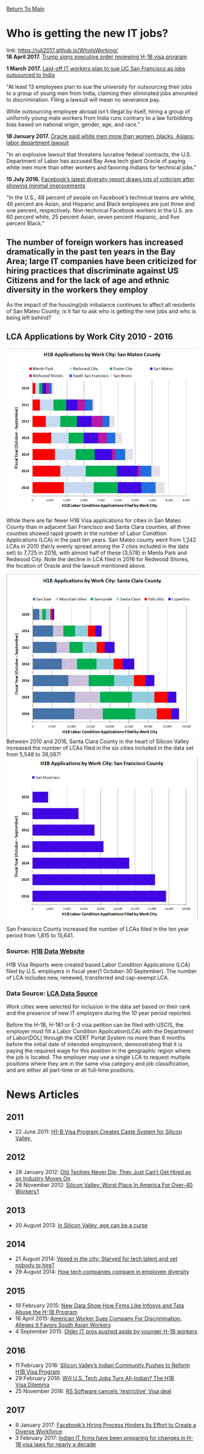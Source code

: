 <a href="https://juli2017.github.io/simple-page">Return To Main</a> 
# Who is getting the new IT jobs?
link: https://juli2017.github.io/WhoIsWorking/  
**18 April 2017.** <a href="http://www.theverge.com/2017/4/18/15339948/trump-executive-order-h1-b-visas">Trump signs executive order reviewing H-1B visa program</a>  

**1 March 2017.**  <a href="https://www.rt.com/usa/379118-laid-off-ucsf-workers-sue/">Laid-off IT workers plan to sue UC San Francisco as jobs outsourced to India </a>

"At least 13 employees plan to sue the university for outsourcing their jobs to a group of young men from India, claiming their eliminated jobs amounted to discrimination. Filing a lawsuit will mean no severance pay.

While outsourcing employee abroad isn’t illegal by itself, hiring a group of uniformly young male workers from India runs contrary to a law forbidding bias based on national origin, gender, age, and race."

**18 January 2017.**  <a href="http://www.mercurynews.com/2017/01/18/oracle-paid-white-men-more-than-women-blacks-asians-labor-department-lawsuit/">Oracle paid white men more than women, blacks, Asians: labor department lawsuit</a>

"In an explosive lawsuit that threatens lucrative federal contracts, the U.S. Department of Labor has accused Bay Area tech giant Oracle of paying white men more than other workers and favoring Indians for technical jobs."

**15 July 2016.**  <a href="https://www.dailydot.com/debug/facebook-diversity-report-criticism/">Facebook’s latest diversity report draws lots of criticism after showing minimal improvements</a>

"In the U.S., 48 percent of people on Facebook’s technical teams are white, 46 percent are Asian, and Hispanic and Black employees are just three and one percent, respectively. Non-technical Facebook workers in the U.S. are 60 percent white, 25 percent Asian, seven percent Hispanic, and five percent Black."   

## The number of foreign workers has increased dramatically in the past ten years in the Bay Area; large IT companies have been criticized for hiring practices that discriminate against US Citizens and for the lack of age and ethnic diversity in the workers they employ 
As the impact of the housing/job imbalance continues to affect all residents of San Mateo County, is it fair to ask who is getting the new jobs and who is being left behind?


## LCA Applications by Work City 2010 - 2016


<img src="./img/LCAByWorkCityByFYSanzMateoCounty.jpg" />  

While there are far fewer H1B Visa applications for cities in San Mateo County than in adjacent San Francisco and Santa Clara counties, all three counties showed rapid growth in the number of Labor Condition Applications (LCA) in the past ten years.
San Mateo county went from 1,242 LCAs in 2010 (fairly evenly spread among the 7 cties included in the data set) to 7,725 in 2016, with almost half of these (3,578) in Menlo Park and Redwood City. Note the decline in LCA filed in 2016 for Redwood Shores, the location of Oracle and the lawsuit mentioned above.  


<img src="./img/LCAByWorkCityByFYSantaClaraCounty.jpg" />  
Between 2010 and 2016, Santa Clara County in the heart of Silicon Valley increased the number of LCAs filed in the six cities included in the data set from 5,548 to 38,087!  


<img src="./img/LCAByWorkCityByFYSanFranciscoCounty.jpg" />  

San Francisco County increased the number of LCAs filed in the ten year period from 1,815 to 15,641.  

### Source: <a href="http://www.myvisajobs.com/H1B_Visa.aspx">H1B Data Website</a> 
H1B Visa Reports were created based Labor Condition Applications (LCA) filed by U.S. employers in fiscal year(1 October-30 September). The number of LCA includes new, renewed, transferred and cap-exempt LCA. 
### Data Source: <a href="https://docs.google.com/spreadsheets/d/1nIkE9t1UokLb5yhP8vmheDDZVKfZqf7UYTZZlx9lvXg/pubhtml">LCA Data Source</a>
Work cities were selected for inclusion in the data set based on their rank and the presence of new IT employers during the 10 year period reported.

Before the H-1B, H-1B1 or E-3 visa petition can be filed with USCIS, the employer must fill a Labor Condition Application(LCA) with the Department of Labor(DOL) through the iCERT Portal System no more than 6 months before the initial date of intended employment, demonstrating that it is paying the required wage for this position in the geographic region where the job is located. The employer may use a single LCA to request multiple positions where they are in the same visa category and job classification, and are either all part-time or all full-time positions.

# News Articles
## 2011
* 22 June 2011: <a href="http://archives.sfweekly.com/sanfrancisco/h1-b-visa-program-creates-caste-system-for-silicon-valley/Content?oid=2181929">H1-B Visa Program Creates Caste System for Silicon Valley </a>


## 2012
* 28 January 2012: <a href="http://www.nytimes.com/2012/01/29/us/bay-area-technology-professionals-cant-get-hired-as-industry-moves-on.html?_r=0">Old Techies Never Die; They Just Can’t Get Hired as an Industry Moves On</a>
* 28 November 2012: <a href="https://www.aol.com/article/2012/11/28/ceo-randy-adams-age-bias-silicon-valley/20390154/">Silicon Valley: Worst Place In America For Over-40 Workers?</a>

## 2013
* 20 August 2013: <a href="http://www.sfgate.com/business/bottomline/article/In-Silicon-Valley-age-can-be-a-curse-4742365.php">In Silicon Valley, age can be a curse</a>

## 2014
* 21 August 2014: <a href="https://www.cnet.com/news/vexed-in-the-city-starved-for-tech-talent-and-yet-nobody-to-hire/">Vexed in the city: Starved for tech talent and yet nobody to hire?</a>
* 29 August 2014: <a href="http://fortune.com/2014/08/29/how-tech-companies-compare-in-employee-diversity/?iid=leftrail">How tech companies compare in employee diversity</a>

## 2015
* 19 February 2015: <a href="http://www.epi.org/blog/new-data-infosys-tata-abuse-h-1b-program/">New Data Show How Firms Like Infosys and Tata Abuse the H-1B Program</a>
* 16 April 2015: <a href="http://www.breitbart.com/big-government/2015/04/16/american-worker-sues-company-for-discrimination-alleges-it-favors-south-asian-workers/">American Worker Sues Company For Discrimination, Alleges It Favors South Asian Workers</a>
* 4 September 2015: <a href="http://www.computerworld.com/article/2978948/it-careers/older-it-pros-pushed-aside-by-younger-h-1b-workers.html">Older IT pros pushed aside by younger H-1B workers</a>

## 2016
* 11 February 2016: <a href="http://ww2.kqed.org/news/2016/02/11/silicon-valleys-indian-community-pushes-to-reform-h1b-visa-program/">Silicon Valley’s Indian Community Pushes to Reform H1B Visa Program</a>
* 29 February 2016: <a href="https://organizationsandsocialchange.wordpress.com/2016/02/29/will-u-s-tech-jobs-turn-all-indian-the-h1b-visa-dilemma/">Will U.S. Tech Jobs Turn All-Indian? The H1B Visa Dilemma</a>
* 25 November 2016: <a href="http://www.livemint.com/Companies/6FwzsXfqzb0BBrvHrUNzBK/RS-Software-cancels-restrictive-Visa-deal.html">RS Software cancels ‘restrictive’ Visa deal</a>

## 2017
* 9 January 2017: <a href="https://www.bloomberg.com/news/articles/2017-01-09/facebook-s-hiring-process-hinders-its-effort-to-create-a-diverse-workforce">Facebook’s Hiring Process Hinders Its Effort to Create a Diverse Workforce</a>
* 3 February 2017: <a href="https://qz.com/901292/indian-it-firms-like-wipro-tcs-and-infosys-have-been-preparing-for-changes-in-h1b-visa-laws-and-donald-trumps-america-for-several-years/">Indian IT firms have been preparing for changes in H-1B visa laws for nearly a decade</a>


